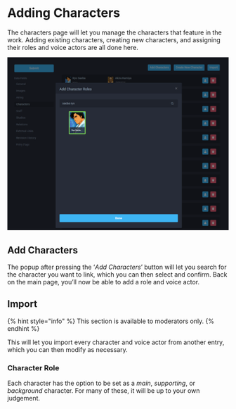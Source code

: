 # Adding Characters

The characters page will let you manage the characters that feature in the work. Adding existing characters, creating new characters, and assigning their roles and voice actors are all done here.

![Character addition panel for the &apos;City Hunter&apos; anime](../../.gitbook/assets/character_search.png)

## Add Characters

The popup after pressing the ‘_Add Characters_’ button will let you search for the character you want to link, which you can then select and confirm. Back on the main page, you’ll now be able to add a role and voice actor.

## Import

{% hint style="info" %}
This section is available to moderators only.
{% endhint %}

This will let you import every character and voice actor from another entry, which you can then modify as necessary.

### Character Role

Each character has the option to be set as a _main_, _supporting_, or _background_ character. For many of these, it will be up to your own judgement.

